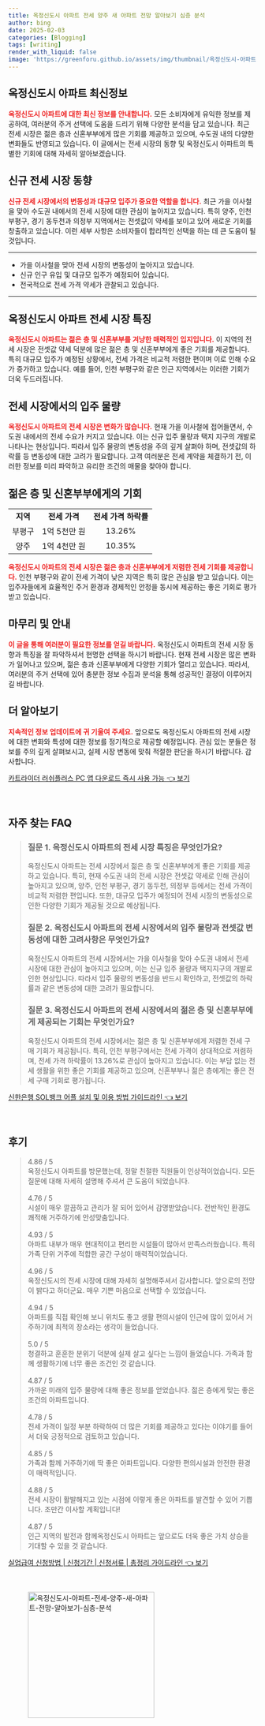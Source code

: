 ```yaml
---
title: 옥정신도시 아파트 전세 양주 새 아파트 전망 알아보기 심층 분석
author: bing
date: 2025-02-03
categories: [Blogging]
tags: [writing]
render_with_liquid: false
image: 'https://greenforu.github.io/assets/img/thumbnail/옥정신도시-아파트-전세-양주-새-아파트-전망-알아보기-심층-분석.webp'
---
```



<h2 id='옥정신도시_아파트_최신정보'>옥정신도시 아파트 최신정보</h2>

<p><b><span style="color: #ee2323;">옥정신도시 아파트에 대한 최신 정보를 안내합니다.</span></b> 모든 소비자에게 유익한 정보를 제공하여, 여러분의 주거 선택에 도움을 드리기 위해 다양한 분석을 담고 있습니다. 최근 전세 시장은 젊은 층과 신혼부부에게 많은 기회를 제공하고 있으며, 수도권 내의 다양한 변화들도 반영되고 있습니다. 이 글에서는 전세 시장의 동향 및 옥정신도시 아파트의 특별한 기회에 대해 자세히 알아보겠습니다.</p>

<h2 id='신규_전세_시장_동향'>신규 전세 시장 동향</h2>

<p><b><span style="color: #ee2323;">신규 전세 시장에서의 변동성과 대규모 입주가 중요한 역할을 합니다.</span></b> 최근 가을 이사철을 맞아 수도권 내에서의 전세 시장에 대한 관심이 높아지고 있습니다. 특히 양주, 인천 부평구, 경기 동두천과 의정부 지역에서는 전셋값이 약세를 보이고 있어 새로운 기회를 창출하고 있습니다. 이런 세부 사항은 소비자들이 합리적인 선택을 하는 데 큰 도움이 될 것입니다.</p>

<hr />

<ul>
    <li>가을 이사철을 맞아 전세 시장의 변동성이 높아지고 있습니다.</li>
    <li>신규 인구 유입 및 대규모 입주가 예정되어 있습니다.</li>
    <li>전국적으로 전세 가격 약세가 관찰되고 있습니다.</li>
</ul>

<hr />

<h2 id='옥정신도시_아파트_전세_시장_특징'>옥정신도시 아파트 전세 시장 특징</h2>

<p><b><span style="color: #ee2323;">옥정신도시 아파트는 젊은 층 및 신혼부부를 겨냥한 매력적인 입지입니다.</span></b> 이 지역의 전세 시장은 전셋값 약세 덕분에 많은 젊은 층 및 신혼부부에게 좋은 기회를 제공합니다. 특히 대규모 입주가 예정된 상황에서, 전세 가격은 비교적 저렴한 편이며 이로 인해 수요가 증가하고 있습니다. 예를 들어, 인천 부평구와 같은 인근 지역에서는 이러한 기회가 더욱 두드러집니다.</p>

<h2 id='전세_시장에서의_입주_물량'>전세 시장에서의 입주 물량</h2>

<p><b><span style="color: #ee2323;">옥정신도시 아파트의 전세 시장은 변화가 많습니다.</span></b> 현재 가을 이사철에 접어들면서, 수도권 내에서의 전세 수요가 커지고 있습니다. 이는 신규 입주 물량과 택지 지구의 개발로 나타나는 현상입니다. 따라서 입주 물량의 변동성을 주의 깊게 살펴야 하며, 전셋값의 하락률 등 변동성에 대한 고려가 필요합니다. 고객 여러분은 전세 계약을 체결하기 전, 이러한 정보를 미리 파악하고 유리한 조건의 매물을 찾아야 합니다.</p>

<h2 id='젊은_층_및_신혼부부에게의_기회'>젊은 층 및 신혼부부에게의 기회</h2>

<table>
    <tr>
        <td style="text-align: center; height: 17px;"><b>지역</b></td>
        <td style="text-align: center; height: 17px;"><b>전세 가격</b></td>
        <td style="text-align: center; height: 17px;"><b>전세 가격 하락률</b></td>
    </tr>
    <tr>
        <td style="text-align: center; height: 17px;">부평구</td>
        <td style="text-align: center; height: 17px;">1억 5천만 원</td>
        <td style="text-align: center; height: 17px;">13.26%</td>
    </tr>
    <tr>
        <td style="text-align: center; height: 17px;">양주</td>
        <td style="text-align: center; height: 17px;">1억 4천만 원</td>
        <td style="text-align: center; height: 17px;">10.35%</td>
    </tr>
</table>

<p><b><span style="color: #ee2323;">옥정신도시 아파트의 전세 시장은 젊은 층과 신혼부부에게 저렴한 전세 기회를 제공합니다.</span></b> 인천 부평구와 같이 전세 가격이 낮은 지역은 특히 많은 관심을 받고 있습니다. 이는 입주자들에게 효율적인 주거 환경과 경제적인 안정을 동시에 제공하는 좋은 기회로 평가받고 있습니다.</p>

<h2 id='마무리_및_안내'>마무리 및 안내</h2>

<p><b><span style="color: #ee2323;">이 글을 통해 여러분이 필요한 정보를 얻길 바랍니다.</span></b> 옥정신도시 아파트의 전세 시장 동향과 특징을 잘 파악하셔서 현명한 선택을 하시기 바랍니다. 현재 전세 시장은 많은 변화가 일어나고 있으며, 젊은 층과 신혼부부에게 다양한 기회가 열리고 있습니다. 따라서, 여러분의 주거 선택에 있어 충분한 정보 수집과 분석을 통해 성공적인 결정이 이루어지길 바랍니다.</p>

<h2 id='더_알아보기'>더 알아보기</h2>

<p><b><span style="color: #ee2323;">지속적인 정보 업데이트에 귀 기울여 주세요.</span></b> 앞으로도 옥정신도시 아파트의 전세 시장에 대한 변화와 특성에 대한 정보를 정기적으로 제공할 예정입니다. 관심 있는 분들은 정보를 주의 깊게 살펴보시고, 실제 시장 변동에 맞춰 적절한 판단을 하시기 바랍니다. 감사합니다.</p>


<p><a class="click-button" title="카트라이더 러쉬플러스 PC 앱 다운로드 즉시 사용 가능" href="https://greenforu.github.io/posts/%EC%B9%B4%ED%8A%B8%EB%9D%BC%EC%9D%B4%EB%8D%94-%EB%9F%AC%EC%89%AC%ED%94%8C%EB%9F%AC%EC%8A%A4-PC-%EC%95%B1-%EB%8B%A4%EC%9A%B4%EB%A1%9C%EB%93%9C-%EC%A6%89%EC%8B%9C-%EC%82%AC%EC%9A%A9-%EA%B0%80%EB%8A%A5/" rel="dofollow">카트라이더 러쉬플러스 PC 앱 다운로드 즉시 사용 가능 👈 보기</a></p><br>
<h2 id='자주_찾는_FAQ'>자주 찾는 FAQ</h2>
<div itemscope="" itemtype="https://schema.org/FAQPage"> 
<blockquote> 
<div itemscope="" itemprop="mainEntity" itemtype="https://schema.org/Question"> 
<h3 itemprop="name">질문 1. 옥정신도시 아파트의 전세 시장 특징은 무엇인가요?</h3> 
<div itemscope="" itemprop="acceptedAnswer" itemtype="https://schema.org/Answer"> 
<span itemprop="text"> 
<p>옥정신도시 아파트는 전세 시장에서 젊은 층 및 신혼부부에게 좋은 기회를 제공하고 있습니다. 특히, 현재 수도권 내의 전세 시장은 전셋값 약세로 인해 관심이 높아지고 있으며, 양주, 인천 부평구, 경기 동두천, 의정부 등에서는 전세 가격이 비교적 저렴한 편입니다. 또한, 대규모 입주가 예정되어 전세 시장의 변동성으로 인한 다양한 기회가 제공될 것으로 예상됩니다.</p> 
</span> 
</div> 
</div> 

<div itemscope="" itemprop="mainEntity" itemtype="https://schema.org/Question"> 
<h3 itemprop="name">질문 2. 옥정신도시 아파트의 전세 시장에서의 입주 물량과 전셋값 변동성에 대한 고려사항은 무엇인가요?</h3> 
<div itemscope="" itemprop="acceptedAnswer" itemtype="https://schema.org/Answer"> 
<span itemprop="text"> 
<p>옥정신도시 아파트의 전세 시장에서는 가을 이사철을 맞아 수도권 내에서 전세 시장에 대한 관심이 높아지고 있으며, 이는 신규 입주 물량과 택지지구의 개발로 인한 현상입니다. 따라서 입주 물량의 변동성을 반드시 확인하고, 전셋값의 하락률과 같은 변동성에 대한 고려가 필요합니다.</p> 
</span> 
</div> 
</div> 

<div itemscope="" itemprop="mainEntity" itemtype="https://schema.org/Question"> 
<h3 itemprop="name">질문 3. 옥정신도시 아파트의 전세 시장에서의 젊은 층 및 신혼부부에게 제공되는 기회는 무엇인가요?</h3> 
<div itemscope="" itemprop="acceptedAnswer" itemtype="https://schema.org/Answer"> 
<span itemprop="text"> 
<p>옥정신도시 아파트의 전세 시장에서는 젊은 층 및 신혼부부에게 저렴한 전세 구매 기회가 제공됩니다. 특히, 인천 부평구에서는 전세 가격이 상대적으로 저렴하며, 전세 가격 하락률이 13.26%로 관심이 높아지고 있습니다. 이는 부담 없는 전세 생활을 위한 좋은 기회를 제공하고 있으며, 신혼부부나 젊은 층에게는 좋은 전세 구매 기회로 평가됩니다.</p> 
</span> 
</div> 
</div> 
</blockquote> 
</div>
<p><a class="click-button" title="신한은행 SOL뱅크 어플 설치 및 이용 방법 가이드라인" href="https://greenforu.github.io/posts/%EC%8B%A0%ED%95%9C%EC%9D%80%ED%96%89-SOL%EB%B1%85%ED%81%AC-%EC%96%B4%ED%94%8C-%EC%84%A4%EC%B9%98-%EB%B0%8F-%EC%9D%B4%EC%9A%A9-%EB%B0%A9%EB%B2%95-%EA%B0%80%EC%9D%B4%EB%93%9C%EB%9D%BC%EC%9D%B8/" rel="dofollow">신한은행 SOL뱅크 어플 설치 및 이용 방법 가이드라인 👈 보기</a></p><br>
<h2 id='후기'>후기</h2>
<div itemscope itemtype="https://schema.org/Product">
  <blockquote>
  <div itemprop="review" itemscope itemtype="https://schema.org/Review">
      <div itemprop="reviewRating" itemscope itemtype="https://schema.org/Rating"> <span itemprop="ratingValue">4.86</span> / <span itemprop="bestRating">5</span> </div>
      <span itemprop="reviewBody">옥정신도시 아파트를 방문했는데, 정말 친절한 직원들이 인상적이었습니다. 모든 질문에 대해 자세히 설명해 주셔서 큰 도움이 되었습니다.</span>
  </div>
  <br>
  <div itemprop="review" itemscope itemtype="https://schema.org/Review">
      <div itemprop="reviewRating" itemscope itemtype="https://schema.org/Rating"> <span itemprop="ratingValue">4.76</span> / <span itemprop="bestRating">5</span> </div>
      <span itemprop="reviewBody">시설이 매우 깔끔하고 관리가 잘 되어 있어서 감명받았습니다. 전반적인 환경도 쾌적해 거주하기에 안성맞춤입니다.</span>
  </div>
  <br>
  <div itemprop="review" itemscope itemtype="https://schema.org/Review">
      <div itemprop="reviewRating" itemscope itemtype="https://schema.org/Rating"> <span itemprop="ratingValue">4.93</span> / <span itemprop="bestRating">5</span> </div>
      <span itemprop="reviewBody">아파트 내부가 매우 현대적이고 편리한 시설들이 많아서 만족스러웠습니다. 특히 가족 단위 거주에 적합한 공간 구성이 매력적이었습니다.</span>
  </div>
  <br>
  <div itemprop="review" itemscope itemtype="https://schema.org/Review">
      <div itemprop="reviewRating" itemscope itemtype="https://schema.org/Rating"> <span itemprop="ratingValue">4.96</span> / <span itemprop="bestRating">5</span> </div>
      <span itemprop="reviewBody">옥정신도시의 전세 시장에 대해 자세히 설명해주셔서 감사합니다. 앞으로의 전망이 밝다고 하더군요. 매우 기쁜 마음으로 선택할 수 있었습니다.</span>
  </div>
  <br>
  <div itemprop="review" itemscope itemtype="https://schema.org/Review">
      <div itemprop="reviewRating" itemscope itemtype="https://schema.org/Rating"> <span itemprop="ratingValue">4.94</span> / <span itemprop="bestRating">5</span> </div>
      <span itemprop="reviewBody">아파트를 직접 확인해 보니 위치도 좋고 생활 편의시설이 인근에 많이 있어서 거주하기에 최적의 장소라는 생각이 들었습니다.</span>
  </div>
  <br>
  <div itemprop="review" itemscope itemtype="https://schema.org/Review">
      <div itemprop="reviewRating" itemscope itemtype="https://schema.org/Rating"> <span itemprop="ratingValue">5.0</span> / <span itemprop="bestRating">5</span> </div>
      <span itemprop="reviewBody">청결하고 훈훈한 분위기 덕분에 실제 살고 싶다는 느낌이 들었습니다. 가족과 함께 생활하기에 너무 좋은 조건인 것 같습니다.</span>
  </div>
  <br>
  <div itemprop="review" itemscope itemtype="https://schema.org/Review">
      <div itemprop="reviewRating" itemscope itemtype="https://schema.org/Rating"> <span itemprop="ratingValue">4.87</span> / <span itemprop="bestRating">5</span> </div>
      <span itemprop="reviewBody">가까운 미래의 입주 물량에 대해 좋은 정보를 얻었습니다. 젊은 층에게 맞는 좋은 조건의 아파트입니다.</span>
  </div>
  <br>
  <div itemprop="review" itemscope itemtype="https://schema.org/Review">
      <div itemprop="reviewRating" itemscope itemtype="https://schema.org/Rating"> <span itemprop="ratingValue">4.78</span> / <span itemprop="bestRating">5</span> </div>
      <span itemprop="reviewBody">전세 가격이 일정 부분 하락하여 더 많은 기회를 제공하고 있다는 이야기를 들어서 더욱 긍정적으로 검토하고 있습니다.</span>
  </div>
  <br>
  <div itemprop="review" itemscope itemtype="https://schema.org/Review">
      <div itemprop="reviewRating" itemscope itemtype="https://schema.org/Rating"> <span itemprop="ratingValue">4.85</span> / <span itemprop="bestRating">5</span> </div>
      <span itemprop="reviewBody">가족과 함께 거주하기에 딱 좋은 아파트입니다. 다양한 편의시설과 안전한 환경이 매력적입니다.</span>
  </div>
  <br>
  <div itemprop="review" itemscope itemtype="https://schema.org/Review">
      <div itemprop="reviewRating" itemscope itemtype="https://schema.org/Rating"> <span itemprop="ratingValue">4.88</span> / <span itemprop="bestRating">5</span> </div>
      <span itemprop="reviewBody">전세 시장이 활발해지고 있는 시점에 이렇게 좋은 아파트를 발견할 수 있어 기쁩니다. 조만간 이사할 계획입니다!</span>
  </div>
  <br>
  <div itemprop="review" itemscope itemtype="https://schema.org/Review">
      <div itemprop="reviewRating" itemscope itemtype="https://schema.org/Rating"> <span itemprop="ratingValue">4.87</span> / <span itemprop="bestRating">5</span> </div>
      <span itemprop="reviewBody">인근 지역의 발전과 함께옥정신도시 아파트는 앞으로도 더욱 좋은 가치 상승을 기대할 수 있을 것 같습니다.</span>
  </div>
  </blockquote>
</div>
<p><a class="click-button" title="실업급여 신청방법 | 신청기간 | 신청서류 | 총정리 가이드라인" href="https://greenforu.github.io/posts/%EC%8B%A4%EC%97%85%EA%B8%89%EC%97%AC-%EC%8B%A0%EC%B2%AD%EB%B0%A9%EB%B2%95-%EC%8B%A0%EC%B2%AD%EA%B8%B0%EA%B0%84-%EC%8B%A0%EC%B2%AD%EC%84%9C%EB%A5%98-%EC%B4%9D%EC%A0%95%EB%A6%AC-%EA%B0%80%EC%9D%B4%EB%93%9C%EB%9D%BC%EC%9D%B8/" rel="dofollow">실업급여 신청방법 | 신청기간 | 신청서류 | 총정리 가이드라인 👈 보기</a></p><br>
<figure class="image"><img src="https://greenforu.github.io/assets/img/thumbnail/옥정신도시-아파트-전세-양주-새-아파트-전망-알아보기-심층-분석.webp" alt="옥정신도시-아파트-전세-양주-새-아파트-전망-알아보기-심층-분석" width="256" height="256"></figure>